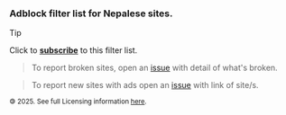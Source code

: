 ### Adblock filter list for Nepalese sites. 

>[!TIP]
>Click to [**subscribe**](https://subscribe.adblockplus.org/?location=https://raw.githubusercontent.com/nehubuser/Nepal-Filters/master/Nepal%20Filters.txt&title=Nepal%20Filters) to this filter list.  


>To report broken sites, open an [issue](https://github.com/nehubuser/Nepal-Filters/issues/new?template=broken-site-report.md) with detail of what's broken. 

>To report new sites with ads open an [issue](https://github.com/nehubuser/Nepal-Filters/issues/new?template=suggest-sites-with-ads-.md) with link of site/s. 

<sub> 🄯 2025. See full Licensing information [here](https://raw.githubusercontent.com/nehubuser/Nepal-Filters/master/LICENSE). </sub> 

